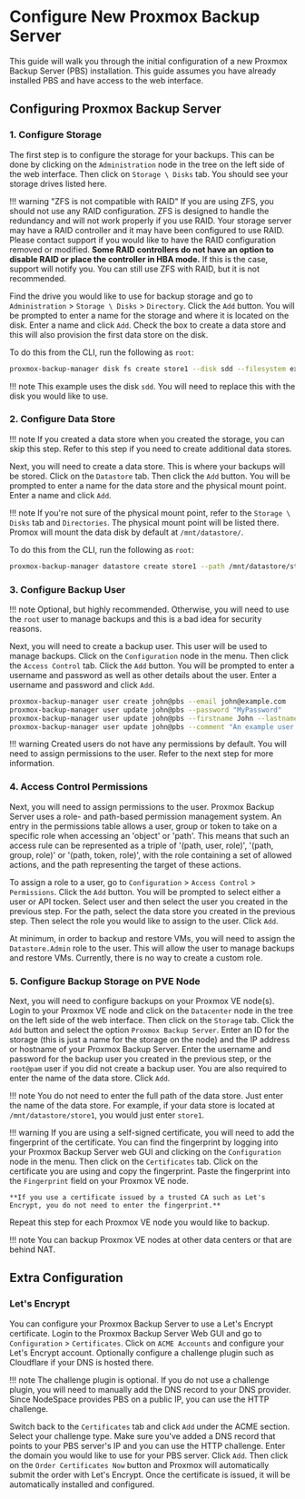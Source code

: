 # Configure New Proxmox Backup Server

This guide will walk you through the initial configuration of a new Proxmox Backup Server (PBS) installation. This guide assumes you have already installed PBS and have access to the web interface.

## Configuring Proxmox Backup Server

### 1. Configure Storage

The first step is to configure the storage for your backups. This can be done by clicking on the `Administration` node in the tree on the left side of the web interface. Then click on `Storage \ Disks` tab. You should see your storage drives listed here. 

!!! warning "ZFS is not compatible with RAID"
    If you are using ZFS, you should not use any RAID configuration. ZFS is designed to handle the redundancy and will not work properly if you use RAID. Your storage server may have a RAID controller and it may have been configured to use RAID. Please contact support if you would like to have the RAID configuration removed or modified. **Some RAID controllers do not have an option to disable RAID or place the controller in HBA mode.** If this is the case, support will notify you. You can still use ZFS with RAID, but it is not recommended. 

Find the drive you would like to use for backup storage and go to `Administration` > `Storage \ Disks` > `Directory`. Click the `Add` button. You will be prompted to enter a name for the storage and where it is located on the disk. Enter a name and click `Add`. Check the box to create a data store and this will also provision the first data store on the disk.

To do this from the CLI, run the following as `root`:

```bash
proxmox-backup-manager disk fs create store1 --disk sdd --filesystem ext4 --add-datastore true
```

!!! note
    This example uses the disk `sdd`. You will need to replace this with the disk you would like to use.

### 2. Configure Data Store

!!! note
    If you created a data store when you created the storage, you can skip this step. Refer to this step if you need to create additional data stores.

Next, you will need to create a data store. This is where your backups will be stored. Click on the `Datastore` tab. Then click the `Add` button. You will be prompted to enter a name for the data store and the physical mount point. Enter a name and click `Add`. 

!!! note
    If you're not sure of the physical mount point, refer to the `Storage \ Disks` tab and `Directories`. The physical mount point will be listed there. Promox will mount the data disk by default at `/mnt/datastore/`. 

To do this from the CLI, run the following as `root`:

```bash
proxmox-backup-manager datastore create store1 --path /mnt/datastore/store1
```

### 3. Configure Backup User

!!! note
    Optional, but highly recommended. Otherwise, you will need to use the `root` user to manage backups and this is a bad idea for security reasons.

Next, you will need to create a backup user. This user will be used to manage backups. Click on the `Configuration` node in the menu. Then click the `Access Control` tab. Click the `Add` button. You will be prompted to enter a username and password as well as other details about the user. Enter a username and password and click `Add`.

```bash
proxmox-backup-manager user create john@pbs --email john@example.com
proxmox-backup-manager user update john@pbs --password "MyPassword"
proxmox-backup-manager user update john@pbs --firstname John --lastname Smith
proxmox-backup-manager user update john@pbs --comment "An example user."
```

!!! warning
    Created users do not have any permissions by default. You will need to assign permissions to the user. Refer to the next step for more information.

### 4. Access Control Permissions

Next, you will need to assign permissions to the user. Proxmox Backup Server uses a role- and path-based permission management system. An entry in the permissions table allows a user, group or token to take on a specific role when accessing an 'object' or 'path'. This means that such an access rule can be represented as a triple of '(path, user, role)', '(path, group, role)' or '(path, token, role)', with the role containing a set of allowed actions, and the path representing the target of these actions.

To assign a role to a user, go to `Configuration` > `Access Control` > `Permissions`. Click the `Add` button. You will be prompted to select either a user or API tocken. Select user and then select the user you created in the previous step. For the path, select the data store you created in the previous step. Then select the role you would like to assign to the user. Click `Add`.

At minimum, in order to backup and restore VMs, you will need to assign the `Datastore.Admin` role to the user. This will allow the user to manage backups and restore VMs. Currently, there is no way to create a custom role.

### 5. Configure Backup Storage on PVE Node

Next, you will need to configure backups on your Proxmox VE node(s). Login to your Proxmox VE node and click on the `Datacenter` node in the tree on the left side of the web interface. Then click on the `Storage` tab. Click the `Add` button and select the option `Proxmox Backup Server`. Enter an ID for the storage (this is just a name for the storage on the node) and the IP address or hostname of your Proxmox Backup Server. Enter the username and password for the backup user you created in the previous step, or the `root@pam` user if you did not create a backup user. You are also required to enter the name of the data store. Click `Add`.

!!! note
    You do not need to enter the full path of the data store. Just enter the name of the data store. For example, if your data store is located at `/mnt/datastore/store1`, you would just enter `store1`.

!!! warning
    If you are using a self-signed certificate, you will need to add the fingerprint of the certificate. You can find the fingerprint by logging into your Proxmox Backup Server web GUI and clicking on the `Configuration` node in the menu. Then click on the `Certificates` tab. Click on the certificate you are using and copy the fingerprint. Paste the fingerprint into the `Fingerprint` field on your Proxmox VE node.

    **If you use a certificate issued by a trusted CA such as Let's Encrypt, you do not need to enter the fingerprint.**

Repeat this step for each Proxmox VE node you would like to backup.

!!! note
    You can backup Proxmox VE nodes at other data centers or that are behind NAT.

## Extra Configuration

### Let's Encrypt

You can configure your Proxmox Backup Server to use a Let's Encrypt certificate. Login to the Proxmox Backup Server Web GUI and go to `Configuration` > `Certificates`. Click on `ACME Accounts` and configure your Let's Encrypt account. Optionally configure a challenge plugin such as Cloudflare if your DNS is hosted there.

!!! note
    The challenge plugin is optional. If you do not use a challenge plugin, you will need to manually add the DNS record to your DNS provider. Since NodeSpace provides PBS on a public IP, you can use the HTTP challenge.

Switch back to the `Certificates` tab and click `Add` under the ACME section. Select your challenge type. Make sure you've added a DNS record that points to your PBS server's IP and you can use the HTTP challenge. Enter the domain you would like to use for your PBS server. Click `Add`. Then click on the `Order Certificates Now` button and Proxmox will automatically submit the order with Let's Encrypt. Once the certificate is issued, it will be automatically installed and configured.